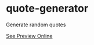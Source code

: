 # quote-generator
Generate random quotes

[See Preview Online](https://cpalma-it.github.io/quote-generator/)
